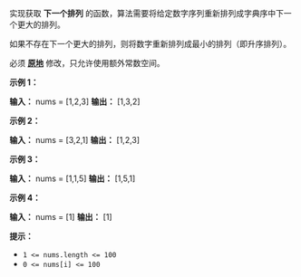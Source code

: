 实现获取 **下一个排列** 的函数，算法需要将给定数字序列重新排列成字典序中下一个更大的排列。

如果不存在下一个更大的排列，则将数字重新排列成最小的排列（即升序排列）。

必须 **[原地](https://baike.baidu.com/item/%E5%8E%9F%E5%9C%B0%E7%AE%97%E6%B3%95)** 修改，只允许使用额外常数空间。

**示例 1：** 

**输入：** nums = \[1,2,3\]
**输出：** \[1,3,2\]

**示例 2：** 

**输入：** nums = \[3,2,1\]
**输出：** \[1,2,3\]

**示例 3：** 

**输入：** nums = \[1,1,5\]
**输出：** \[1,5,1\]

**示例 4：** 

**输入：** nums = \[1\]
**输出：** \[1\]

**提示：** 

*   `1 <= nums.length <= 100`
*   `0 <= nums[i] <= 100`